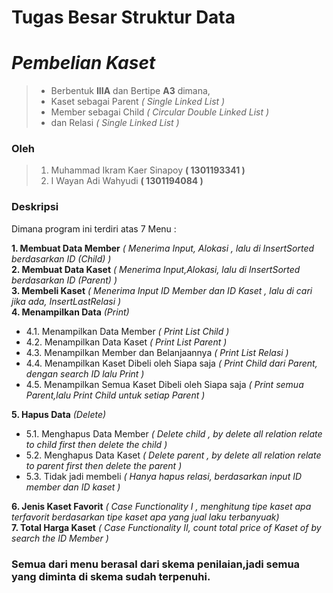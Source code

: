 # Tugas Besar Struktur Data 

# ***Pembelian Kaset***
>- Berbentuk **IIIA** dan Bertipe **A3** dimana,
>- Kaset sebagai Parent *( Single Linked List )* 
>- Member sebagai Child *( Circular Double Linked List )*
>- dan Relasi *( Single Linked List )*

### Oleh 

>1. Muhammad Ikram Kaer Sinapoy **( 1301193341 )**
>2. I Wayan Adi Wahyudi **( 1301194084 )**

### Deskripsi

Dimana program ini terdiri atas 7 Menu :<br>

**1. Membuat Data Member** _( Menerima Input, Alokasi , lalu di InsertSorted berdasarkan ID (Child) )_<br>
**2. Membuat Data Kaset** _( Menerima Input,Alokasi, lalu di InsertSorted berdasarkan ID (Parent) )_<br>
**3. Membeli Kaset** _( Menerima Input ID Member dan ID Kaset , lalu di cari jika ada, InsertLastRelasi )_<br>
**4. Menampilkan Data** _(Print)_ 
- 4.1. Menampilkan Data Member *( Print List Child )*
- 4.2. Menampilkan Data Kaset *( Print List Parent )*
- 4.3. Menampilkan Member dan Belanjaannya *( Print List Relasi )*
- 4.4. Menampilkan Kaset Dibeli oleh Siapa saja *( Print Child dari Parent, dengan search ID lalu Print )* 
- 4.5. Menampilkan Semua Kaset Dibeli oleh Siapa saja *( Print semua Parent,lalu Print Child untuk setiap Parent )* 

**5. Hapus Data** *(Delete)* 

- 5.1. Menghapus Data Member _( Delete child , by delete all relation relate to child first then delete the child )_
- 5.2. Menghapus Data Kaset _( Delete parent , by delete all relation relate to parent first then delete the parent )_
- 5.3. Tidak jadi membeli _( Hanya hapus relasi, berdasarkan input ID member dan ID kaset )_ 

**6. Jenis Kaset Favorit** _( Case Functionality I , menghitung tipe kaset apa terfavorit berdasarkan tipe kaset apa yang jual laku terbanyuak)_<br>
**7. Total Harga Kaset** _( Case Functionality II, count total price of Kaset of by search the ID Member )_

### **Semua dari menu berasal dari skema penilaian,jadi semua yang diminta di skema sudah terpenuhi.**
